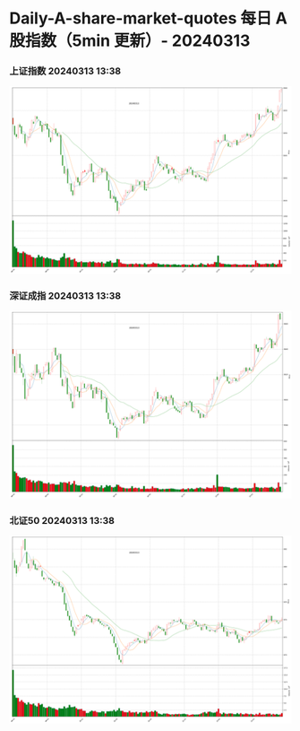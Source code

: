 
# Daily-A-share-market-quotes 每日 A 股指数（5min 更新）- 20240313

### 上证指数 20240313 13:38
![](./fig/2024/3/20240313-sh000001.png)

### 深证成指 20240313 13:38
![](./fig/2024/3/20240313-sz399001.png)

### 北证50 20240313 13:38
![](./fig/2024/3/20240313-bj899050.png)
